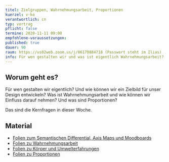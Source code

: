 ```yaml
---
titel: Zielgruppen, Wahrnehmungsarbeit, Proportionen
kuerzel: v-ko
verantwortlich: cn
typ: vortrag
pflicht: false
termine: 2020-11-11 09:00
empfohlene-voraussetzungen: 
published: true
dauer: 90
raum: https://us02web.zoom.us/j/86170884718 (Passwort steht im Ilias)
info: Für wen gestalten wir und was ist eigentlich Wahrnehmungsarbeit?
---
```



## Worum geht es?

Für wen gestalten wir eigentlich? Und wie können wir ein Zielbild für unser Design entwickeln? Was ist Wahrnehmungsarbeit und wie können wir Einfluss darauf nehmen? Und was sind Proportionen?

Das sind die Kernfragen in dieser Woche. 

## Material
* [Folien zum Semantischen Differential, Axis Maps und Moodboards](../../download/inputs/woche-3/000-semantisches-differenzial-moodboards.pdf)
* [Folien zu Wahrnehmungsarbeit](../../download/inputs/woche-3/010-wahrnehmungsarbeit.pdf)
* [Folien zu Körper und Umwelterfahrungen](../../download/inputs/woche-3/020-koerper-und-umwelterfahrung.pdf)
* [Folien zu Proportionen](../../download/inputs/woche-3/030-proportion.pdf)
